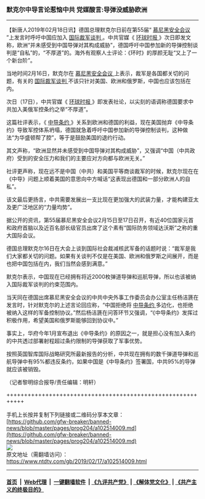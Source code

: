 ### 默克尔中导言论惹恼中共 党媒酸言:导弹没威胁欧洲
------------------------

<div class="post_content">
 <p>
  【新唐人2019年02月18日讯】德国总理默克尔日前在第55届“
  <a href="https://www.ntdtv.com/gb/慕尼黑安全会议.htm">
   慕尼黑安全会议
  </a>
  ”上发言时呼吁中国应加入
  <a href="https://www.ntdtv.com/gb/国际裁军谈判.htm">
   国际裁军谈判
  </a>
  。中共官媒《
  <a href="https://www.ntdtv.com/gb/环球时报.htm">
   环球时报
  </a>
  》次日即发文称，欧洲“并未感受到中国导弹对其构成威胁”，德国呼吁中国参加新的导弹控制谈判是“自私”的，“不厚道”的。海外有观察人士评论：《环时》的厚颜无耻“又上了一个新台阶”。
 </p>
 <p>
  当地时间2月16日，默克尔在
  <a href="https://www.ntdtv.com/gb/慕尼黑安全会议.htm">
   慕尼黑安全会议
  </a>
  上表示，裁军是各国都关切的问题，有关的
  <a href="https://www.ntdtv.com/gb/国际裁军谈判.htm">
   国际裁军谈判
  </a>
  不该只针对美国、欧洲和俄罗斯，中国也应该包括在内。
 </p>
 <p>
  次日（17日），中共官媒《
  <a href="https://www.ntdtv.com/gb/环球时报.htm">
   环球时报
  </a>
  》即发表社论，以尖刻的语调称德国要求中共加入美俄军控条约之举“不厚道”。
 </p>
 <p>
  这篇社评表示，《
  <a href="https://www.ntdtv.com/gb/中导条约.htm">
   中导条约
  </a>
  》关系到欧洲和德国的利益，现在美国抛弃《中导条约》导致军控体系坍塌，德国就急着呼吁中国参加新的导弹控制谈判，这种做法“为华盛顿帮了腔”，等于是鼓励美国的退约行动。
 </p>
 <p>
  其文声称，“欧洲显然并未感受到中国导弹对其构成威胁”，又强调“中国（中共政府）受到的安全压力和我们的主要应对方向都与欧洲无关。”
 </p>
 <p>
  社评更声称，现在远不是中国（中共）和美国平等商谈裁军的时候，默克尔现在在《中导》问题上顺着美国的意思向中方喊话“这表现出德国和一部分欧洲人的自私”。
 </p>
 <p>
  该文最后更扬言，中共需要发展出一支比现在更加强大的武装力量，才能构建亚太及更广泛地区的“力量均势”。
 </p>
 <p>
  据公开的资讯，第55届慕尼黑安全会议2月15日至17日召开，有近40位国家元首和政府首脑以及近百名部长级官员出席了这个素有“国际防务领域达沃斯”之称的重大国际会议。
 </p>
 <p>
  德国总理默克尔16日在大会上谈到国际社会裁减核武军备的话题时说：“裁军是我们大家都关切的问题。如果有关谈判不仅是在美国、欧洲和俄罗斯之间展开，而是也把中国包括在内，我们当然会感到满意。”
 </p>
 <p>
  默克尔表示，中国现在已经拥有将近2000枚弹道导弹和巡航导弹，所以也该被纳入国际裁军谈判的约束范围内。
 </p>
 <p>
  当天同在德国出席慕尼黑安全会议的中共中央外事工作委员会办公室主任杨洁篪在发言时，针对默克尔的上述言论回应称，“中国拒绝将
  <a href="https://www.ntdtv.com/gb/中导条约.htm">
   中导条约
  </a>
  多边化，也拒绝被纳入这样的军备控制协议。”然后杨洁篪在问答环节又强调，“《中导条约》发挥过积极作用，希望美国和俄罗斯能够回到协议中。”
 </p>
 <p>
  事实上，华府今年1月宣布退出《中导条约》的原因之一，就是担心没有加入条约的中共透过部署射程超过条约限制的导弹获取了军事优势。
 </p>
 <p>
  按照英国智库国际战略研究所最新报告的分析，中共现在拥有的数千弹道导弹和巡航导弹中有95%都违反条约，如果中国是《中导条约》签署国，中共95%的导弹就应该被销毁。
 </p>
 <p>
  （记者黎明综合报导/责任编辑：明轩）
 </p>
 <div class="single_ad">
 </div>
</div>

+++++++++++++++++++++++++++++++++++++++++++++++++++++++++++<br/><br/>
手机上长按并复制下列链接或二维码分享本文章：<br/>
[https://github.com/gfw-breaker/banned-news/blob/master/pages/prog204/a102514009.md](https://github.com/gfw-breaker/banned-news/blob/master/pages/prog204/a102514009.md)<br/>
[<img src='https://github.com/gfw-breaker/banned-news/blob/master/pages/prog204/a102514009.md.png'/>](https://github.com/gfw-breaker/banned-news/blob/master/pages/prog204/a102514009.md)<br/>
原文地址（需翻墙访问）：https://www.ntdtv.com/gb/2019/02/17/a102514009.html


------------------------
#### [首页](https://github.com/gfw-breaker/banned-news/blob/master/README.md) &nbsp;|&nbsp; [Web代理](https://github.com/labour-camp/helloworld) &nbsp;|&nbsp; [一键翻墙软件](https://github.com/gfw-breaker/nogfw/blob/master/README.md) &nbsp;| [《九评共产党》](https://github.com/gfw-breaker/9ping.md/blob/master/README.md#九评之一评共产党是什么) | [《解体党文化》](https://github.com/gfw-breaker/jtdwh.md/blob/master/README.md) | [《共产主义的终极目的》](https://github.com/gfw-breaker/gczydzjmd.md/blob/master/README.md)

